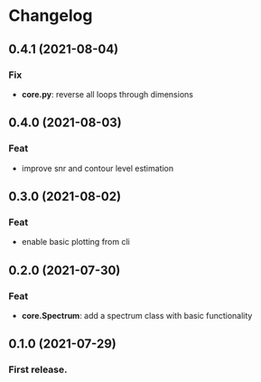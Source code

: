 # Changelog

## 0.4.1 (2021-08-04)

### Fix

- **core.py**: reverse all loops through dimensions

## 0.4.0 (2021-08-03)

### Feat

- improve snr and contour level estimation

## 0.3.0 (2021-08-02)

### Feat

- enable basic plotting from cli

## 0.2.0 (2021-07-30)

### Feat

- **core.Spectrum**: add a spectrum class with basic functionality

## 0.1.0 (2021-07-29)
    
###  First release.
